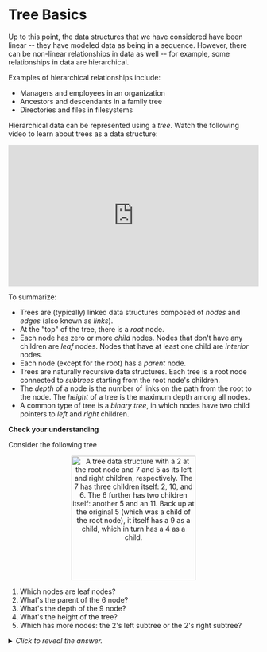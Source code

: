 # Tree Basics

Up to this point, the data structures that we have considered have been linear -- they have modeled data as being in a sequence. However, there can be non-linear relationships in data as well -- for example, some relationships in data are hierarchical.

Examples of hierarchical relationships include:

* Managers and employees in an organization
* Ancestors and descendants in a family tree
* Directories and files in filesystems

Hierarchical data can be represented using a *tree*. Watch the following video to learn about trees as a data structure:

<div
  style="position: relative; padding-bottom: 56.25%; height: 0;">
  <iframe
    src="https://www.youtube.com/embed/qH6yxkw0u78"
    title="YouTube video player"
    frameborder="0"
    allow="accelerometer; autoplay; clipboard-write; encrypted-media; gyroscope; picture-in-picture"
    allowfullscreen
    style="position: absolute; top: 0; left: 0; width: 100%; height: 100%;">
  </iframe>
</div>

To summarize:

* Trees are (typically) linked data structures composed of *nodes* and *edges* (also known as *links*).
* At the "top" of the tree, there is a *root* node.
* Each node has zero or more *child* nodes. Nodes that don't have any children are *leaf* nodes. Nodes that have at least one child are *interior* nodes.
* Each node (except for the root) has a *parent* node.
* Trees are naturally recursive data structures. Each tree is a root node connected to *subtrees* starting from the root node's children.
* The *depth* of a node is the number of links on the path from the root to the node. The *height* of a tree is the maximum depth among all nodes.
* A common type of tree is a *binary tree*, in which nodes have two child pointers to *left* and *right* children.

<aside>
<b>Check your understanding</b>
<p>Consider the following tree</p>
<center>
<img src="/images/week-08/tree.png"
    class="center"
    alt="A tree data structure with a 2 at the root node and 7 and 5 as its left and right children, respectively. The 7 has three children itself: 2, 10, and 6. The 6 further has two children itself: another 5 and an 11. Back up at the original 5 (which was a child of the root node), it itself has a 9 as a child, which in turn has a 4 as a child."
    style="width:250px;" />
</center>
<ol>
  <li>Which nodes are leaf nodes?</li>
  <li>What's the parent of the 6 node?</li>
  <li>What's the depth of the 9 node?</li>
  <li>What's the height of the tree?</li>
  <li>Which has more nodes: the 2's left subtree or the 2's right subtree?</li>
</ol>
<details>
<summary>
<i>Click to reveal the answer.</i>
</summary>
<p><b>Answer.</b></p>
<ol>
  <li>The 2, 10, (lower) 5, 11, and 4 nodes.</li>
  <li>The 7 node.</li>
  <li>2</li>
  <li>3</li>
  <li>There are six nodes in the left subtree and three nodes in the right subtree.</li>
</ol>
</details>
</aside>
